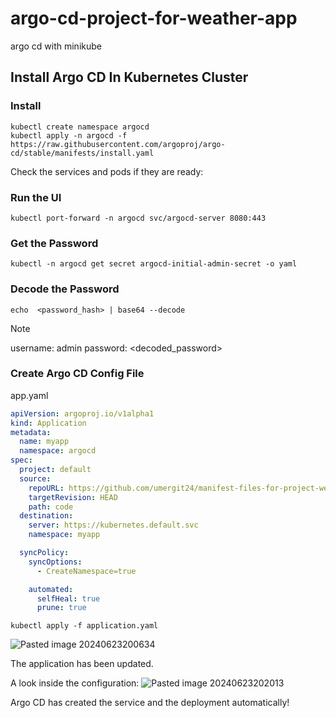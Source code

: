 # argo-cd-project-for-weather-app
argo cd with minikube

## Install Argo CD In Kubernetes Cluster

### Install
```
kubectl create namespace argocd
kubectl apply -n argocd -f https://raw.githubusercontent.com/argoproj/argo-cd/stable/manifests/install.yaml
```

Check the services and pods if they are ready:



### Run the UI
```
kubectl port-forward -n argocd svc/argocd-server 8080:443
```

### Get the Password
```
kubectl -n argocd get secret argocd-initial-admin-secret -o yaml
```


### Decode the Password
```
echo  <password_hash> | base64 --decode
```

> [!NOTE]
> username: admin
> password: <decoded_password>

### Create Argo CD Config File
app.yaml
```yaml
apiVersion: argoproj.io/v1alpha1
kind: Application
metadata:
  name: myapp
  namespace: argocd
spec:
  project: default
  source:
    repoURL: https://github.com/umergit24/manifest-files-for-project-weather-app
    targetRevision: HEAD
    path: code
  destination:
    server: https://kubernetes.default.svc
    namespace: myapp

  syncPolicy:
    syncOptions:
      - CreateNamespace=true

    automated:
      selfHeal: true
      prune: true
```

```
kubectl apply -f application.yaml
```
![Pasted image 20240623200634](https://github.com/umergit24/manifest-files-for-project-weather-app/assets/172115564/fd314de3-ff02-4d20-8d00-fe8f3785dae0)



The application has been updated.

A look inside the configuration:
![Pasted image 20240623202013](https://github.com/umergit24/manifest-files-for-project-weather-app/assets/172115564/43b5f3d0-4907-4bb9-bf49-cc8041204d62)


Argo CD has created the service and the deployment automatically!

